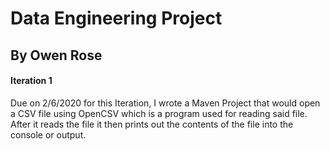 # Data Engineering Project
## By Owen Rose

#### Iteration 1
Due on 2/6/2020
for this Iteration, I wrote a Maven Project that 
would open a CSV file using OpenCSV which is a program 
used for reading said file. After it reads the file it
then prints out the contents of the file into the console
or output.

